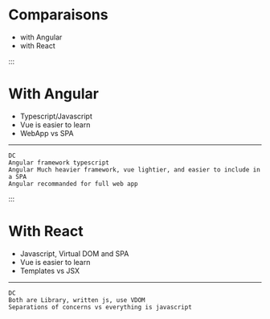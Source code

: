 # Comparaisons 
- with Angular
- with React


:::
# With Angular 
- Typescript/Javascript
- Vue is easier to learn
- WebApp vs SPA

***
	DC  	
	Angular framework typescript  
	Angular Much heavier framework, vue lightier, and easier to include in a SPA  	
	Angular recommanded for full web app  


:::
# With React 
- Javascript, Virtual DOM and SPA
- Vue is easier to learn
- Templates vs JSX

***
	DC  
	Both are Library, written js, use VDOM  
	Separations of concerns vs everything is javascript  
	